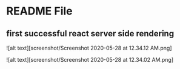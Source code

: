# README File

## first successful react server side rendering

![alt text][screenshot/Screenshot 2020-05-28 at 12.34.12 AM.png]

![alt text][screenshot/Screenshot 2020-05-28 at 12.34.02 AM.png]
